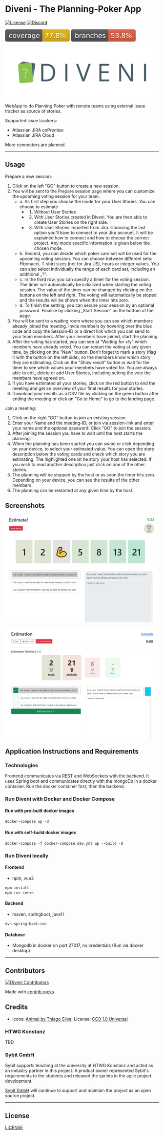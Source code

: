 # Diveni - The Planning-Poker App

[![License](https://img.shields.io/badge/license-GNU%20AGPL%20v3-blue.svg)](LICENSE)
[![Discord](https://img.shields.io/discord/935641426216222730?color=%237289DA&label=Discord&logo=Discord&logoColor=%237289DA)](https://discord.com/channels/935641426216222730/)

![Code Coverage Lnies](.github/badges/jacoco.svg)
![Code Coverage Branches](.github/badges/branches.svg)

![DIVENI Logo](docs/assets/diveni_banner.png)

WebApp to do Planning Poker with remote teams using external issue tracker as source of stories.

Supported issue trackers:

- Atlassian JIRA onPremise
- Atlassian JIRA Cloud

More connectors are planned.

---

## Usage

Prepare a new session:

1.	Click on the left "GO" button to create a new session.
2.	You will be sent to the Prepare session page where you can customize the upcoming voting session for your team.
    - a.	As first step you choose the mode for your User Stories. You can choose to estimate
        - 1.	Without User Stories
        - 2.	With User Stories created in Diveni. You are then able to create User Stories on the right side.
        - 3.	With User Stories imported from Jira. Choosing the last option you’ll have to connect to your Jira account. It will be explained           how to connect and how to choose the correct project.
    Any mode specific information is given below the chosen mode.
    - b.	Second, you can decide which poker card set will be used for the upcoming voting session. You can choose between different sets: Fibonacci, T-shirt sizes (not for Jira US), hours or integer values. You can also select individually the range of each card set, including an additional „?“.
    - c.	In the third row, you can specify a timer for the voting session. The timer will automatically be initialized when starting the voting session. The value of the timer can be changed by clicking on the buttons on the left and right. The voting will automatically be stoped and the results will be shown when the timer hits zero.
    - d.	To finish the setting, you can secure your session by an optional password.
Finalize by clicking „Start Session“ on the bottom of the page.
3.	You will be sent to a waiting room where you can see which members already joined the meeting. Invite members by hovering over the blue code and copy the Session-ID or a direct link which you can send to your team members. 	After your members have joined, start the planning.
4.	After the voting has started, you can see at "Waiting for x/y" which members have already voted. You can restart the voting at any given time, by clicking on the "New" button. Don't forget to mark a story (flag it with the button on the left side), so the members know which story they are estimating. Click on the "Show result" button or wait for the timer to see which values your members have voted for. You are always able to edit, delete or add User Stories, including setting the vote the members have agreed on.
5.	If you have estimated all your stories, click on the red button to end the meeting and get an overview of your final results for your stories.
6.	Download your results as a CSV file by clicking on the green button after ending the meeting or click on "Go to Home" to go to the landing page.

Join a meeting:
1.	Click on the right "GO" button to join an existing session.
2.	Enter your Name and the meeting-ID, or join via session-link and enter your name and the optional password. Click "GO" to join the session.
3.	After joining the session you have to wait until the host starts the planning.
4.	When the planning has been started you can swipe or click depending on your device, to select your estimated value. You can open the story description below the voting cards and check which story you are estimating. The highlighted one ist he story your host has selected. If you wish to read another description just click on one of the other stories.
5.	The planning will be stopped by the host or as soon the timer hits zero.
Depending on your device, you can see the results of the other members.
6.	The planning can be restarted at any given time by the host.

## Screenshots

![Voters view of voted story](docs/.vuepress/public/img/userEstimationVoted.JPG)

![Host view voted story](docs/.vuepress/public/img/hostEstimationFinished.JPG)


## Application Instructions and Requirements

### Technologies

Frontend communicates via REST and WebSockets with the backend.
It uses Spring boot and communicates directly with the mongoDb in a docker container.
Run the docker container first, then the backend.

### Run Diveni with Docker and Docker Compose
#### Run with pre-built docker images
```shell
docker-compose up -d
```
#### Run with self-build docker images
```shell
docker-compose -f docker-compose.dev.yml up --build -d
```

### Run Diveni locally

#### Frontend
- npm, vue2

```shell
npm install
npm run serve
```
 
#### Backend

- maven, springboot, java11

```shell
mvn spring-boot:run
```

#### Database

- Mongodb in docker on port 27017, no credentials (Run via docker desktop)


---

## Contributors


[![Diveni Contributors](https://contrib.rocks/image?repo=Sybit-Education/Diveni)](https://github.com/Sybit-Education/Diveni/graphs/contributors)


Made with [contrib.rocks](https://contrib.rocks).

## Credits

- Icons: [Animal by Thiago Silva](https://www.iconfinder.com/iconsets/animals-105), License: [CC0 1.0 Universal](https://creativecommons.org/publicdomain/zero/1.0/)

### HTWG Konstanz

TBD

### Sybit GmbH

Sybit supports teaching at the university at HTWG Konstanz and acted as an industry 
partner in this project. A product owner represented Sybit's requirements to the 
students and released the sprints in the agile project development.

[Sybit GmbH](https://www.sybit.de) will continue to support and maintain the project as an open source project.

---

## License

[LICENSE](LICENSE)
